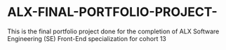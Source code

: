 # ALX-FINAL-PORTFOLIO-PROJECT-
This is the final portfolio project done for the completion of ALX Software Engineering (SE) Front-End specialization for cohort 13
